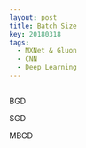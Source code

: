 ```yaml
---
layout: post
title: Batch Size
key: 20180318
tags: 
  - MXNet & Gluon
  - CNN
  - Deep Learning
---
```


## 
BGD

SGD

MBGD
